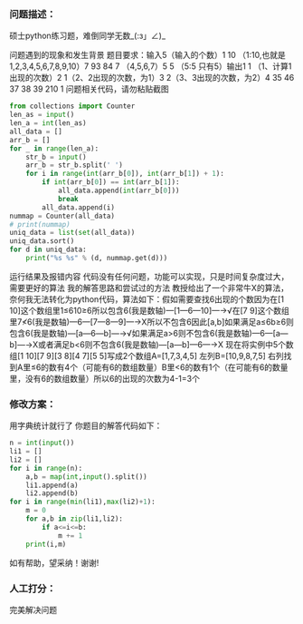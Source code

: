 ### 问题描述：
<p>硕士python练习题，难倒同学无数_(:з」∠)_</p>
问题遇到的现象和发生背景
题目要求：输入5（输入的个数）1 10 （1:10,也就是1,2,3,4,5,6,7,8,9,10）7 93 84 7  （4,5,6,7）5 5 （5:5  只有5）输出1 1 （1、计算1出现的次数）2 1（2、2出现的次数，为1）3 2（3、3出现的次数，为2）4 35 46 37 38 39 210 1
问题相关代码，请勿粘贴截图

```python
from collections import Counter
len_as = input()
len_a = int(len_as)
all_data = []
arr_b = []
for _ in range(len_a):
    str_b = input()
    arr_b = str_b.split(' ')
    for i in range(int(arr_b[0]), int(arr_b[1]) + 1):
        if int(arr_b[0]) == int(arr_b[1]):
            all_data.append(int(arr_b[0]))
            break
        all_data.append(i)
nummap = Counter(all_data)
# print(nummap)
uniq_data = list(set(all_data))
uniq_data.sort()
for d in uniq_data:
    print("%s %s" % (d, nummap.get(d)))

```
运行结果及报错内容
代码没有任何问题，功能可以实现，只是时间复杂度过大，需要更好的算法
我的解答思路和尝试过的方法
教授给出了一个非常牛X的算法，奈何我无法转化为python代码，算法如下：假如需要查找6出现的个数因为在[1 10]这个数组里1≤610≥6所以包含6(我是数轴)—[1—6—10]—→√在[7 9]这个数组里7≮6(我是数轴)—6—[7—8—9]—→X所以不包含6因此[a,b]如果满足a≤6b≥6则包含6(我是数轴)—[a—6—b]—→√如果满足a>6则不包含6(我是数轴)—6—[a—b]—→X或者满足b<6则不包含6(我是数轴)—[a—b]—6—→X
现在将实例中5个数组[1 10][7 9][3 8][4 7][5 5]写成2个数组A=[1,7,3,4,5]   左列B=[10,9,8,7,5]  右列找到A里≤6的数有4个（可能有6的数组数量）B里<6的数有1个（在可能有6的数量里，没有6的数组数量）所以6的出现的次数为4-1=3个 
### 修改方案：
用字典统计就行了
你题目的解答代码如下：

```python
n = int(input())
li1 = []
li2 = []
for i in range(n):
    a,b = map(int,input().split())
    li1.append(a)
    li2.append(b)
for i in range(min(li1),max(li2)+1):
    m = 0
    for a,b in zip(li1,li2):
        if a<=i<=b:
            m += 1
    print(i,m)


```

如有帮助，望采纳！谢谢!

### 人工打分：
完美解决问题